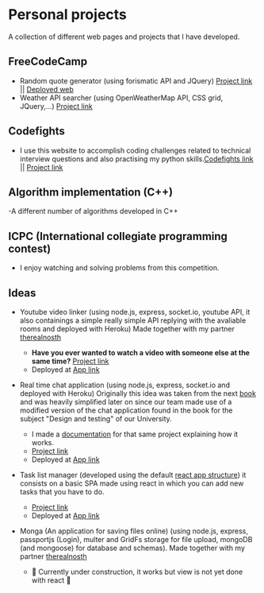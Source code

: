 # Personal projects
A collection of different web pages and projects that I have developed.


FreeCodeCamp
---

- Random quote generator (using forismatic API and JQuery) [Project link](../../tree/master/FreeCodeCamp/WeatherAPI) || [Deployed web](https://codepen.io/drexpz/pen/rpPoaB)
- Weather API searcher (using OpenWeatherMap API, CSS grid, JQuery,...) [Project link](../../tree/master/FreeCodeCamp/WeatherAPI)

Codefights
---
- I use this website to accomplish coding challenges related to technical interview questions and also practising my python skills.[Codefights link](https://codefights.com/interview-practice/) || [Project link](../../tree/master/Codefights/Interview%20questions)

Algorithm implementation (C++)
---
-A different number of algorithms developed in C++

ICPC (International collegiate programming contest)
---
- I enjoy watching and solving problems from this competition.

Ideas
---

- Youtube video linker (using node.js, express, socket.io, youtube API, it also containings a simple really simple API replying with the avaliable rooms and deployed with Heroku) Made together with my partner [therealnosth](https://github.com/therealnosth)
  - **Have you ever wanted to watch a video with someone else at the same time?** [Project link](../../tree/master/Linked-Youtube-Player)
  - Deployed at [App link](https://obscure-wildwood-22526.herokuapp.com/)
  
- Real time chat application (using node.js, express, socket.io and deployed with Heroku) Originally this idea was taken from the next [book](https://www.manning.com/books/node-js-in-action) and was heavily simplified later on since our team made use of a modified version of the chat application found in the book for the subject "Design and testing" of our University. 

  - I made a [documentation](../../tree/master/Real_Time_Chat/Documentation(explanatory)/Documento%20A%2B%20Hackathon%20GRUPO%2023.pdf) for that same project explaining how it works.
  - [Project link](../../tree/master/Real_Time_Chat/Chat%20app)
  - Deployed at [App link](https://safe-atoll-72115.herokuapp.com/)
 
- Task list manager (developed using the default [react app structure](https://github.com/facebook/create-react-app)) it consists on a basic SPA made using react in which you can add new tasks that you have to do.
   - [Project link](../../tree/master/TaskList)
   - Deployed at [App link](https://calm-retreat-82938.herokuapp.com/)
   
- Monga (An application for saving files online) (using node.js, express, passportjs (Login), multer and GridFs storage for file upload, mongoDB (and mongoose) for database and schemas). Made together with my partner [therealnosth](https://github.com/therealnosth)
   - 🚧 Currently under construction, it works but view is not yet done with react  🚧
   
